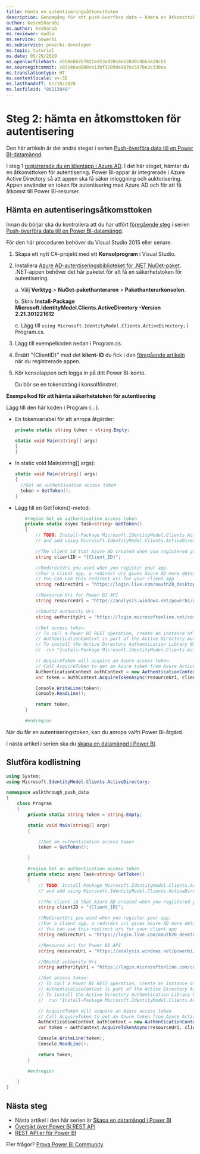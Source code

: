```yaml
---
title: Hämta en autentiseringsåtkomsttoken
description: Genomgång för att push-överföra data – hämta en åtkomsttoken för autentisering
author: KesemSharabi
ms.author: kesharab
ms.reviewer: madia
ms.service: powerbi
ms.subservice: powerbi-developer
ms.topic: tutorial
ms.date: 05/29/2019
ms.openlocfilehash: cb50e887b7821ed23a928c6eb28d0c8bb3a28cb1
ms.sourcegitcommit: c83146ad008ce13bf3289de9b76c507be2c330aa
ms.translationtype: HT
ms.contentlocale: sv-SE
ms.lasthandoff: 07/10/2020
ms.locfileid: "86213848"
---
```

# <a name="step-2-get-an-authentication-access-token"></a>Steg 2: hämta en åtkomsttoken för autentisering

Den här artikeln är det andra steget i serien [Push-överföra data till en Power BI-datamängd](walkthrough-push-data.md).

I steg 1 [registrerade du en klientapp i Azure AD](../embedded/register-app.md). I det här steget, hämtar du en åtkomsttoken för autentisering. Power BI-appar är integrerade i Azure Active Directory så att appen ska få säker inloggning och auktorisering. Appen använder en token för autentisering med Azure AD och för att få åtkomst till Power BI-resurser.

## <a name="get-an-authentication-access-token"></a>Hämta en autentiseringsåtkomsttoken

Innan du börjar ska du kontrollera att du har utfört [föregående steg](../embedded/register-app.md) i serien [Push-överföra data till en Power BI-datamängd](walkthrough-push-data.md). 

För den här proceduren behöver du Visual Studio 2015 eller senare.

1. Skapa ett nytt C#-projekt med ett **Konsolprogram** i Visual Studio.

2. Installera [Azure AD-autentiseringsbiblioteket för .NET NuGet-paket](https://www.nuget.org/packages/Microsoft.IdentityModel.Clients.ActiveDirectory/2.22.302111727). .NET-appen behöver det här paketet för att få en säkerhetstoken för autentisering. 

     a. Välj **Verktyg** > **NuGet-pakethanteraren** > **Pakethanterarkonsolen**.

     b. Skriv **Install-Package Microsoft.IdentityModel.Clients.ActiveDirectory -Version 2.21.301221612**

     c. Lägg till `using Microsoft.IdentityModel.Clients.ActiveDirectory;` i Program.cs.

3. Lägg till exempelkoden nedan i Program.cs.

4. Ersätt ”{ClientID}” med det **klient-ID** du fick i den [föregående artikeln](../embedded/register-app.md) när du registrerade appen.

5. Kör konsolappen och logga in på ditt Power BI-konto. 

   Du bör se en tokensträng i konsolfönstret.

**Exempelkod för att hämta säkerhetstoken för autentisering**

Lägg till den här koden i Program {...}.

* En tokenvariabel för att anropa åtgärder: 
  
  ```csharp
  private static string token = string.Empty;
  
  static void Main(string[] args)
  {
  }
  ```
* In static void Main(string[] args):
  
  ```csharp
  static void Main(string[] args)
  {
    //Get an authentication access token
    token = GetToken();
  }
  ```
* Lägg till en GetToken()-metod:

```csharp
       #region Get an authentication access token
       private static async Task<string> GetToken()
       {
           // TODO: Install-Package Microsoft.IdentityModel.Clients.ActiveDirectory -Version 2.21.301221612
           // and add using Microsoft.IdentityModel.Clients.ActiveDirectory

           //The client id that Azure AD created when you registered your client app.
           string clientID = "{Client_ID}";

           //RedirectUri you used when you register your app.
           //For a client app, a redirect uri gives Azure AD more details on the application that it will authenticate.
           // You can use this redirect uri for your client app
           string redirectUri = "https://login.live.com/oauth20_desktop.srf";

           //Resource Uri for Power BI API
           string resourceUri = "https://analysis.windows.net/powerbi/api";

           //OAuth2 authority Uri
           string authorityUri = "https://login.microsoftonline.net/common/";

           //Get access token:
           // To call a Power BI REST operation, create an instance of AuthenticationContext and call AcquireToken
           // AuthenticationContext is part of the Active Directory Authentication Library NuGet package
           // To install the Active Directory Authentication Library NuGet package in Visual Studio,
           //  run "Install-Package Microsoft.IdentityModel.Clients.ActiveDirectory" from the nuget Package Manager Console.

           // AcquireToken will acquire an Azure access token
           // Call AcquireToken to get an Azure token from Azure Active Directory token issuance endpoint
           AuthenticationContext authContext = new AuthenticationContext(authorityUri);
           var token = authContext.AcquireTokenAsync(resourceUri, clientID, new Uri(redirectUri)).Result.AccessToken;

           Console.WriteLine(token);
           Console.ReadLine();

           return token;
       }

       #endregion
```

När du får en autentiseringstoken, kan du anropa valfri Power BI-åtgärd.

I nästa artikel i serien ska du [skapa en datamängd i Power BI](walkthrough-push-data-create-dataset.md).


## <a name="complete-code-listing"></a>Slutföra kodlistning

```csharp
using System;
using Microsoft.IdentityModel.Clients.ActiveDirectory;

namespace walkthrough_push_data
{
    class Program
    {
        private static string token = string.Empty;

        static void Main(string[] args)
        {

            //Get an authentication access token
            token = GetToken();

        }

        #region Get an authentication access token
        private static async Task<string> GetToken()
        {
            // TODO: Install-Package Microsoft.IdentityModel.Clients.ActiveDirectory -Version 2.21.301221612
            // and add using Microsoft.IdentityModel.Clients.ActiveDirectory

            //The client id that Azure AD created when you registered your client app.
            string clientID = "{Client_ID}";

            //RedirectUri you used when you register your app.
            //For a client app, a redirect uri gives Azure AD more details on the application that it will authenticate.
            // You can use this redirect uri for your client app
            string redirectUri = "https://login.live.com/oauth20_desktop.srf";

            //Resource Uri for Power BI API
            string resourceUri = "https://analysis.windows.net/powerbi/api";

            //OAuth2 authority Uri
            string authorityUri = "https://login.microsoftonline.com/common/";

            //Get access token:
            // To call a Power BI REST operation, create an instance of AuthenticationContext and call AcquireToken
            // AuthenticationContext is part of the Active Directory Authentication Library NuGet package
            // To install the Active Directory Authentication Library NuGet package in Visual Studio,
            //  run "Install-Package Microsoft.IdentityModel.Clients.ActiveDirectory" from the nuget Package Manager Console.

            // AcquireToken will acquire an Azure access token
            // Call AcquireToken to get an Azure token from Azure Active Directory token issuance endpoint
            AuthenticationContext authContext = new AuthenticationContext(authorityUri);
            var token = authContext.AcquireTokenAsync(resourceUri, clientID, new Uri(redirectUri)).Result.AccessToken;

            Console.WriteLine(token);
            Console.ReadLine();

            return token;
        }

        #endregion

    }
}
```



## <a name="next-steps"></a>Nästa steg

* Nästa artikel i den här serien är [Skapa en datamängd i Power BI](walkthrough-push-data-create-dataset.md)
* [Översikt över Power BI REST API](overview-of-power-bi-rest-api.md)  
* [REST API:er för Power BI](https://docs.microsoft.com/rest/api/power-bi/)  

Fler frågor? [Prova Power BI Community](https://community.powerbi.com/)